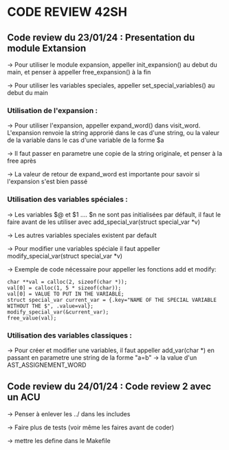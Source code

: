 # CODE REVIEW 42SH

## Code review du 23/01/24 : Presentation du module Extansion

-> Pour utiliser le module expansion, appeller init_expansion() au debut du main, et penser à appeller free_expansion() à la fin

-> Pour utiliser les variables speciales, appeller set_special_variables() au debut du main

### Utilisation de l'expansion :

-> Pour utiliser l'expansion, appeller expand_word() dans visit_word. L'expansion renvoie la string approrié dans le cas d'une string, ou la valeur de la variable dans le cas d'une variable de la forme $a

-> Il faut passer en parametre une copie de la string originale, et penser à la free après

-> La valeur de retour de expand_word est importante pour savoir si l'expansion s'est bien passé

### Utilisation des variables spéciales : 

-> Les variables $@ et $1 .... $n ne sont pas initialisées par défault, il faut le faire avant de les utiliser avec add_special_var(struct special_var *v)

-> Les autres variables speciales existent par default

-> Pour modifier une variables spéciale il faut appeller modify_special_var(struct special_var *v)

-> Exemple de code nécessaire pour appeller les fonctions add et modify:

```
char **val = calloc(2, sizeof(char *));
val[0] = calloc(1, 5 * sizeof(char));
val[0] = VALUE TO PUT IN THE VARIABLE;
struct special_var current_var = {.key="NAME OF THE SPECIAL VARIABLE WITHOUT THE $", .value=val};
modify_special_var(&current_var);
free_value(val);
```
### Utilisation des variables classiques :

-> Pour créer et modifier une variables, il faut appeller add_var(char *) en passant en parametre une string de la forme "a=b" -> la value d'un AST_ASSIGNEMENT_WORD

## Code review du 24/01/24 : Code review 2 avec un ACU

-> Penser à enlever les ../ dans les includes 

-> Faire plus de tests (voir même les faires avant de coder)

-> mettre les define dans le Makefile

